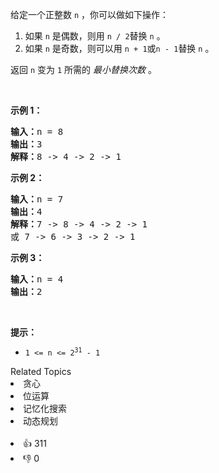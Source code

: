 <p>给定一个正整数&nbsp;<code>n</code> ，你可以做如下操作：</p>

<ol> 
 <li>如果&nbsp;<code>n</code><em>&nbsp;</em>是偶数，则用&nbsp;<code>n / 2</code>替换&nbsp;<code>n</code><em> </em>。</li> 
 <li>如果&nbsp;<code>n</code><em>&nbsp;</em>是奇数，则可以用&nbsp;<code>n + 1</code>或<code>n - 1</code>替换&nbsp;<code>n</code> 。</li> 
</ol>

<p>返回 <code>n</code><em>&nbsp;</em>变为 <code>1</code> 所需的 <em>最小替换次数</em> 。</p>

<p>&nbsp;</p>

<p><strong>示例 1：</strong></p>

<pre>
<strong>输入：</strong>n = 8
<strong>输出：</strong>3
<strong>解释：</strong>8 -&gt; 4 -&gt; 2 -&gt; 1
</pre>

<p><strong>示例 2：</strong></p>

<pre>
<strong>输入：</strong>n = 7
<strong>输出：</strong>4
<strong>解释：</strong>7 -&gt; 8 -&gt; 4 -&gt; 2 -&gt; 1
或 7 -&gt; 6 -&gt; 3 -&gt; 2 -&gt; 1
</pre>

<p><strong>示例 3：</strong></p>

<pre>
<strong>输入：</strong>n = 4
<strong>输出：</strong>2
</pre>

<p>&nbsp;</p>

<p><strong>提示：</strong></p>

<ul> 
 <li><code>1 &lt;= n &lt;= 2<sup>31</sup> - 1</code></li> 
</ul>

<div><div>Related Topics</div><div><li>贪心</li><li>位运算</li><li>记忆化搜索</li><li>动态规划</li></div></div><br><div><li>👍 311</li><li>👎 0</li></div>